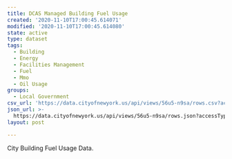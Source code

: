 ```yaml
---
title: DCAS Managed Building Fuel Usage
created: '2020-11-10T17:00:45.614071'
modified: '2020-11-10T17:00:45.614080'
state: active
type: dataset
tags:
  - Building
  - Energy
  - Facilities Management
  - Fuel
  - Mmo
  - Oil Usage
groups:
  - Local Government
csv_url: 'https://data.cityofnewyork.us/api/views/56u5-n9sa/rows.csv?accessType=DOWNLOAD'
json_url: >-
  https://data.cityofnewyork.us/api/views/56u5-n9sa/rows.json?accessType=DOWNLOAD
layout: post

---
```

City Building Fuel Usage Data.
